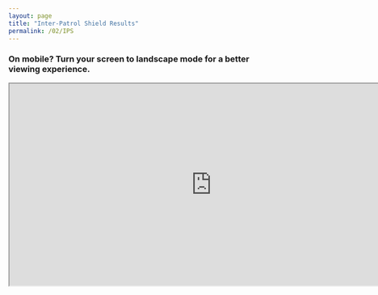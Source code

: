 ```yaml
---
layout: page
title: "Inter-Patrol Shield Results"
permalink: /02/IPS
---
```


### On mobile? Turn your screen to landscape mode for a better viewing experience. 
  
<iframe id="IPSSheet" src="https://docs.google.com/spreadsheets/d/e/2PACX-1vSyFeecHDi5FT6naDa_vSCjZD0BRILQe6EKdMGSdIvjXPjdHTrvfjGckHc-1Be6jKsFYvZELwyiI2Fn/pubhtml?gid=1789408667&amp;single=true&amp;widget=true&amp;headers=false" width="800" height="400"></iframe>
